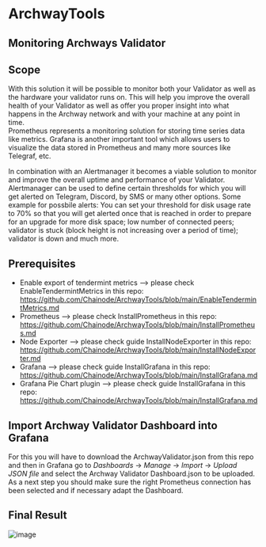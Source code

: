 # ArchwayTools
## Monitoring Archways Validator


## Scope

With this solution it will be possible to monitor both your Validator as well as the hardware your validator runs on. This will help you improve the overall health of your Validator as well as offer you proper insight into what happens in the Archway network and with your machine at any point in time.  
Prometheus represents a monitoring solution for storing time series data like metrics. Grafana is another important tool which allows users to visualize the data stored in Prometheus and many more sources like Telegraf, etc. 

In combination with an Alertmanager it becomes a viable solution to monitor and improve the overall uptime and performance of your Validator.  Alertmanager can be used to define certain thresholds for which you will get alerted on Telegram, Discord, by SMS or many other options. Some example for possbile alerts: You can set your threshold for disk usage rate to 70% so that you will get alerted once that is reached in order to prepare for an upgrade for more disk space; low number of connected peers; validator is stuck (block height is not increasing over a period of time); validator is down and much more.  


## Prerequisites
* Enable export of tendermint metrics --> please check EnableTendermintMetrics in this repo: https://github.com/Chainode/ArchwayTools/blob/main/EnableTendermintMetrics.md  
* Prometheus  --> please check InstallPrometheus in this repo: https://github.com/Chainode/ArchwayTools/blob/main/InstallPrometheus.md  
* Node Exporter  --> please check guide InstallNodeExporter in this repo: https://github.com/Chainode/ArchwayTools/blob/main/InstallNodeExporter.md  
* Grafana  --> please check guide InstallGrafana in this repo: https://github.com/Chainode/ArchwayTools/blob/main/InstallGrafana.md   
* Grafana Pie Chart plugin  --> please check guide InstallGrafana in this repo: https://github.com/Chainode/ArchwayTools/blob/main/InstallGrafana.md  

## Import Archway Validator Dashboard into Grafana  
For this you will have to download the ArchwayValidator.json from this repo and then in Grafana go to *Dashboards* -> *Manage* -> *Import* -> *Upload JSON file* and select the Archway Validator Dashboard.json to be uploaded.  
As a next step you should make sure the right Prometheus connection has been selected and if necessary adapt the Dashboard. 

## Final Result  
![image](https://user-images.githubusercontent.com/53407923/169146336-3221cfbb-c99e-43a6-8d6f-c80fc62e200e.png)

